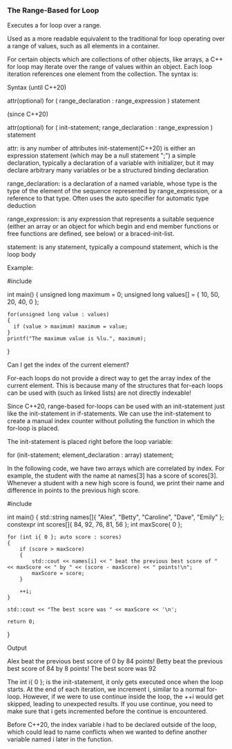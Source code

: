 ### The Range-Based for Loop
Executes a for loop over a range.

Used as a more readable equivalent to the traditional for loop operating over a range of values, such as all elements in a container.

For certain objects which are collections of other objects, like arrays, a C++ for loop may iterate over the range of values within an object. Each loop iteration references one element from the collection. The syntax is:

Syntax
(until C++20)

  attr(optional) for ( range_declaration : range_expression )
    statement 		

(since C++20)

  attr(optional) for ( init-statement; range_declaration : range_expression )
    statement

attr: is any number of attributes
init-statement(C++20) is either
    an expression statement (which may be a null statement ";")
    a simple declaration, typically a declaration of a variable with initializer, but it may declare arbitrary many variables or be a structured binding declaration

range_declaration: is a declaration of a named variable, whose type is the type of the element of the sequence represented by range_expression, or a reference to that type. Often uses the auto specifier for automatic type deduction

range_expression: is any expression that represents a suitable sequence (either an array or an object for which begin and end member functions or free functions are defined, see below) or a braced-init-list.

statement: is any statement, typically a compound statement, which is the loop body


Example:

  #include <cstdio>

  int main()
  {
    unsigned long maximum = 0;
    unsigned long values[] = { 10, 50, 20, 40, 0 };

    for(unsigned long value : values)
    {
      if (value > maximum) maximum = value;
    }
    printf("The maximum value is %lu.", maximum);
  }




Can I get the index of the current element?

For-each loops do not provide a direct way to get the array index of the current element. This is because many of the structures that for-each loops can be used with (such as linked lists) are not directly indexable!

Since C++20, range-based for-loops can be used with an init-statement just like the init-statement in if-statements. We can use the init-statement to create a manual index counter without polluting the function in which the for-loop is placed.

The init-statement is placed right before the loop variable:

for (init-statement; element_declaration : array)
   statement;

In the following code, we have two arrays which are correlated by index. For example, the student with the name at names[3] has a score of scores[3]. Whenever a student with a new high score is found, we print their name and difference in points to the previous high score.

  #include <iostream>

  int main()
  {
    std::string names[]{ "Alex", "Betty", "Caroline", "Dave", "Emily" };
    constexpr int scores[]{ 84, 92, 76, 81, 56 };
    int maxScore{ 0 };

    for (int i{ 0 }; auto score : scores)
    {
        if (score > maxScore)
        {
            std::cout << names[i] << " beat the previous best score of " << maxScore << " by " << (score - maxScore) << " points!\n";
            maxScore = score;
        }

        ++i;
    }

    std::cout << "The best score was " << maxScore << '\n';

    return 0;
  }

Output

Alex beat the previous best score of 0 by 84 points!
Betty beat the previous best score of 84 by 8 points!
The best score was 92

The int i{ 0 }; is the init-statement, it only gets executed once when the loop starts. At the end of each iteration, we increment i, similar to a normal for-loop. However, if we were to use continue inside the loop, the ++i would get skipped, leading to unexpected results. If you use continue, you need to make sure that i gets incremented before the continue is encountered.

Before C++20, the index variable i had to be declared outside of the loop, which could lead to name conflicts when we wanted to define another variable named i later in the function.
